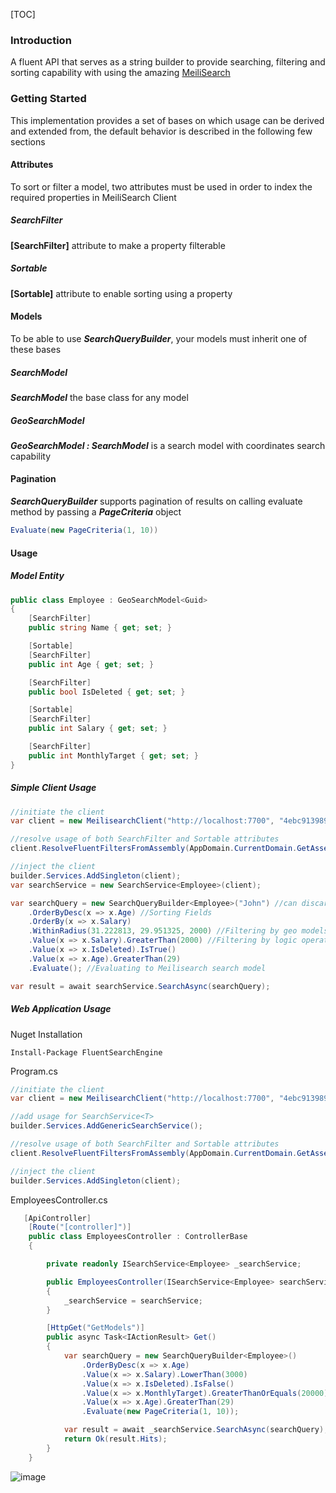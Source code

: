 



[TOC]



### Introduction

A fluent API that serves as a string builder to provide searching, filtering and sorting capability with using the amazing [MeiliSearch]((https://github.com/meilisearch/meilisearch))

### Getting Started

This implementation provides a set of bases on which usage can be derived and extended from, the default behavior is described in the following few sections

#### Attributes

To sort or filter a model, two attributes must be used in order to index the required properties in MeiliSearch Client

##### SearchFilter

**[SearchFilter]** attribute to make a property filterable

##### Sortable

**[Sortable]** attribute to enable sorting using a property

#### Models

To be able to use ***SearchQueryBuilder***, your models must inherit one of these bases 

##### SearchModel

***SearchModel<TKey>***  the base class for any model 

##### GeoSearchModel

***GeoSearchModel<TKey> : SearchModel<TKey>***  is a search model with coordinates search capability

#### Pagination

***SearchQueryBuilder*** supports pagination of results on calling evaluate method by passing a ***PageCriteria*** object

```C#
Evaluate(new PageCriteria(1, 10))
```

#### Usage

##### Model Entity 

```C#
public class Employee : GeoSearchModel<Guid>
{	
    [SearchFilter]
    public string Name { get; set; }    

    [Sortable]
    [SearchFilter]
    public int Age { get; set; }

    [SearchFilter]
    public bool IsDeleted { get; set; }

    [Sortable]
    [SearchFilter]
    public int Salary { get; set; }

    [SearchFilter]
    public int MonthlyTarget { get; set; }
}

```



##### Simple  Client Usage

```c#
//initiate the client
var client = new MeilisearchClient("http://localhost:7700", "4ebc913989554d17acea2ee981287a26");

//resolve usage of both SearchFilter and Sortable attributes 
client.ResolveFluentFiltersFromAssembly(AppDomain.CurrentDomain.GetAssemblies());

//inject the client
builder.Services.AddSingleton(client);
var searchService = new SearchService<Employee>(client);

var searchQuery = new SearchQueryBuilder<Employee>("John") //can discard the search term
    .OrderByDesc(x => x.Age) //Sorting Fields
    .OrderBy(x => x.Salary)
    .WithinRadius(31.222813, 29.951325, 2000) //Filtering by geo models
    .Value(x => x.Salary).GreaterThan(2000) //Filtering by logic operators
    .Value(x => x.IsDeleted).IsTrue()
    .Value(x => x.Age).GreaterThan(29)
    .Evaluate(); //Evaluating to Meilisearch search model

var result = await searchService.SearchAsync(searchQuery);
```

##### Web  Application Usage

Nuget Installation

```
Install-Package FluentSearchEngine
```

Program.cs

```c#
//initiate the client
var client = new MeilisearchClient("http://localhost:7700", "4ebc913989554d17acea2ee981287a26");

//add usage for SearchService<T>
builder.Services.AddGenericSearchService();

//resolve usage of both SearchFilter and Sortable attributes 
client.ResolveFluentFiltersFromAssembly(AppDomain.CurrentDomain.GetAssemblies());

//inject the client
builder.Services.AddSingleton(client);
```

EmployeesController.cs

```c#
   [ApiController]
    [Route("[controller]")]
    public class EmployeesController : ControllerBase
    {

        private readonly ISearchService<Employee> _searchService;

        public EmployeesController(ISearchService<Employee> searchService)
        {
            _searchService = searchService;
        }

        [HttpGet("GetModels")]
        public async Task<IActionResult> Get()
        {
            var searchQuery = new SearchQueryBuilder<Employee>()
                .OrderByDesc(x => x.Age)
                .Value(x => x.Salary).LowerThan(3000)
                .Value(x => x.IsDeleted).IsFalse()
                .Value(x => x.MonthlyTarget).GreaterThanOrEquals(20000)
                .Value(x => x.Age).GreaterThan(29)
                .Evaluate(new PageCriteria(1, 10));

            var result = await _searchService.SearchAsync(searchQuery);
            return Ok(result.Hits);
        }
    }
```



![image](https://user-images.githubusercontent.com/36865821/201401382-da52a451-228d-407b-aa44-1f27e76308ed.png)

